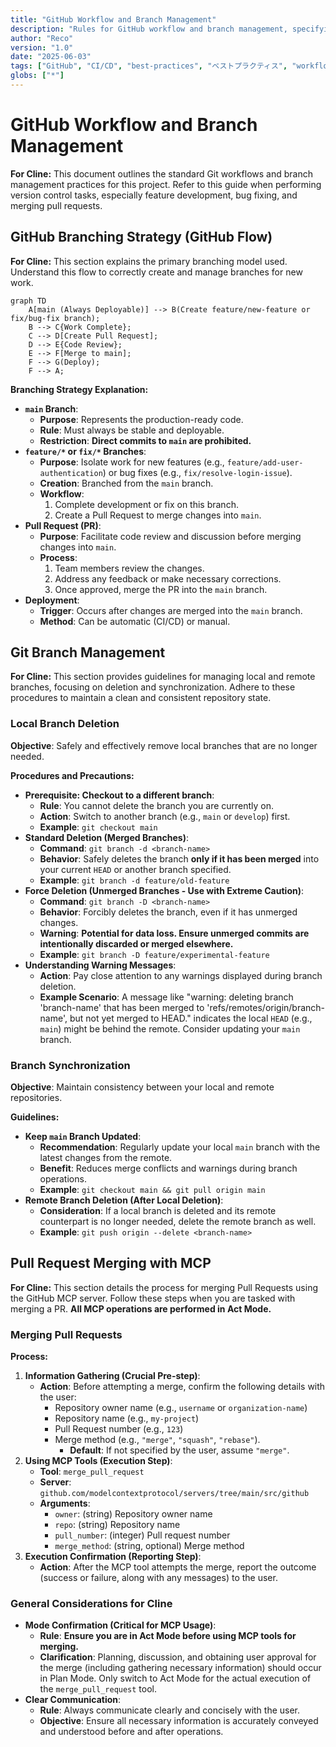 ```yaml
---
title: "GitHub Workflow and Branch Management"
description: "Rules for GitHub workflow and branch management, specifying tool execution paths in GitHub Actions workflows and ensuring consistent execution in CI/CD environments!"
author: "Reco"
version: "1.0"
date: "2025-06-03"
tags: ["GitHub", "CI/CD", "best-practices", "ベストプラクティス", "workflow", "ワークフロー", "branch-management", "ブランチ管理"]
globs: ["*"]
---
```


# GitHub Workflow and Branch Management

**For Cline:** This document outlines the standard Git workflows and branch management practices for this project. Refer to this guide when performing version control tasks, especially feature development, bug fixing, and merging pull requests.

## GitHub Branching Strategy (GitHub Flow)

**For Cline:** This section explains the primary branching model used. Understand this flow to correctly create and manage branches for new work.

```mermaid
graph TD
    A[main (Always Deployable)] --> B(Create feature/new-feature or fix/bug-fix branch);
    B --> C{Work Complete};
    C --> D[Create Pull Request];
    D --> E{Code Review};
    E --> F[Merge to main];
    F --> G(Deploy);
    F --> A;
```

**Branching Strategy Explanation:**

*   **`main` Branch**:
    *   **Purpose**: Represents the production-ready code.
    *   **Rule**: Must always be stable and deployable.
    *   **Restriction**: **Direct commits to `main` are prohibited.**
*   **`feature/*` or `fix/*` Branches**:
    *   **Purpose**: Isolate work for new features (e.g., `feature/add-user-authentication`) or bug fixes (e.g., `fix/resolve-login-issue`).
    *   **Creation**: Branched from the `main` branch.
    *   **Workflow**:
        1.  Complete development or fix on this branch.
        2.  Create a Pull Request to merge changes into `main`.
*   **Pull Request (PR)**:
    *   **Purpose**: Facilitate code review and discussion before merging changes into `main`.
    *   **Process**:
        1.  Team members review the changes.
        2.  Address any feedback or make necessary corrections.
        3.  Once approved, merge the PR into the `main` branch.
*   **Deployment**:
    *   **Trigger**: Occurs after changes are merged into the `main` branch.
    *   **Method**: Can be automatic (CI/CD) or manual.

## Git Branch Management

**For Cline:** This section provides guidelines for managing local and remote branches, focusing on deletion and synchronization. Adhere to these procedures to maintain a clean and consistent repository state.

### Local Branch Deletion

**Objective**: Safely and effectively remove local branches that are no longer needed.

**Procedures and Precautions:**

*   **Prerequisite: Checkout to a different branch**:
    *   **Rule**: You cannot delete the branch you are currently on.
    *   **Action**: Switch to another branch (e.g., `main` or `develop`) first.
    *   **Example**: `git checkout main`
*   **Standard Deletion (Merged Branches)**:
    *   **Command**: `git branch -d <branch-name>`
    *   **Behavior**: Safely deletes the branch **only if it has been merged** into your current `HEAD` or another branch specified.
    *   **Example**: `git branch -d feature/old-feature`
*   **Force Deletion (Unmerged Branches - Use with Extreme Caution)**:
    *   **Command**: `git branch -D <branch-name>`
    *   **Behavior**: Forcibly deletes the branch, even if it has unmerged changes.
    *   **Warning**: **Potential for data loss. Ensure unmerged commits are intentionally discarded or merged elsewhere.**
    *   **Example**: `git branch -D feature/experimental-feature`
*   **Understanding Warning Messages**:
    *   **Action**: Pay close attention to any warnings displayed during branch deletion.
    *   **Example Scenario**: A message like "warning: deleting branch 'branch-name' that has been merged to 'refs/remotes/origin/branch-name', but not yet merged to HEAD." indicates the local `HEAD` (e.g., `main`) might be behind the remote. Consider updating your `main` branch.

### Branch Synchronization

**Objective**: Maintain consistency between your local and remote repositories.

**Guidelines:**

*   **Keep `main` Branch Updated**:
    *   **Recommendation**: Regularly update your local `main` branch with the latest changes from the remote.
    *   **Benefit**: Reduces merge conflicts and warnings during branch operations.
    *   **Example**: `git checkout main && git pull origin main`
*   **Remote Branch Deletion (After Local Deletion)**:
    *   **Consideration**: If a local branch is deleted and its remote counterpart is no longer needed, delete the remote branch as well.
    *   **Example**: `git push origin --delete <branch-name>`

## Pull Request Merging with MCP

**For Cline:** This section details the process for merging Pull Requests using the GitHub MCP server. Follow these steps when you are tasked with merging a PR. **All MCP operations are performed in Act Mode.**

### Merging Pull Requests

**Process:**

1.  **Information Gathering (Crucial Pre-step)**:
    *   **Action**: Before attempting a merge, confirm the following details with the user:
        *   Repository owner name (e.g., `username` or `organization-name`)
        *   Repository name (e.g., `my-project`)
        *   Pull Request number (e.g., `123`)
        *   Merge method (e.g., `"merge"`, `"squash"`, `"rebase"`).
            *   **Default**: If not specified by the user, assume `"merge"`.
2.  **Using MCP Tools (Execution Step)**:
    *   **Tool**: `merge_pull_request`
    *   **Server**: `github.com/modelcontextprotocol/servers/tree/main/src/github`
    *   **Arguments**:
        *   `owner`: (string) Repository owner name
        *   `repo`: (string) Repository name
        *   `pull_number`: (integer) Pull request number
        *   `merge_method`: (string, optional) Merge method
3.  **Execution Confirmation (Reporting Step)**:
    *   **Action**: After the MCP tool attempts the merge, report the outcome (success or failure, along with any messages) to the user.

### General Considerations for Cline

*   **Mode Confirmation (Critical for MCP Usage)**:
    *   **Rule**: **Ensure you are in Act Mode before using MCP tools for merging.**
    *   **Clarification**: Planning, discussion, and obtaining user approval for the merge (including gathering necessary information) should occur in Plan Mode. Only switch to Act Mode for the actual execution of the `merge_pull_request` tool.
*   **Clear Communication**:
    *   **Rule**: Always communicate clearly and concisely with the user.
    *   **Objective**: Ensure all necessary information is accurately conveyed and understood before and after operations.
